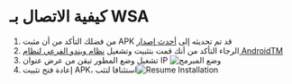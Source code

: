 # كيفية  الاتصال بـ WSA
1. من فضلك التأكد من أن مثبت APK قد تم تحديثه إلى [أحدث إصدار](https://www.microsoft.com/store/productId/9P2JFQ43FPPG "APK Installer")
2. الرجاء التأكد  من أنك قمت بتثبيت وتشغيل [نظام ويندو الفرعي لنظام AndroidTM](https://www.microsoft.com/store/productId/9P3395VX91NR)
3. تشغيل وضع المطور تيقن من عرض عنوان IP ![وضع المبرمج](https://raw.githubusercontent.com/Paving-Base/APK-Installer/screenshots/Documents/Tutorials/How%20To%20Connect%20WSA/Images/Snipaste_2022-10-02_19-02-09.png)
4. إعادة فتح تثبيت APK، استئنافا لتثب![Resume Installation](https://raw.githubusercontent.com/Paving-Base/APK-Installer/screenshots/Documents/Tutorials/How%20To%20Connect%20WSA/Images/Snipaste_2022-10-02_17-34-04.png)
